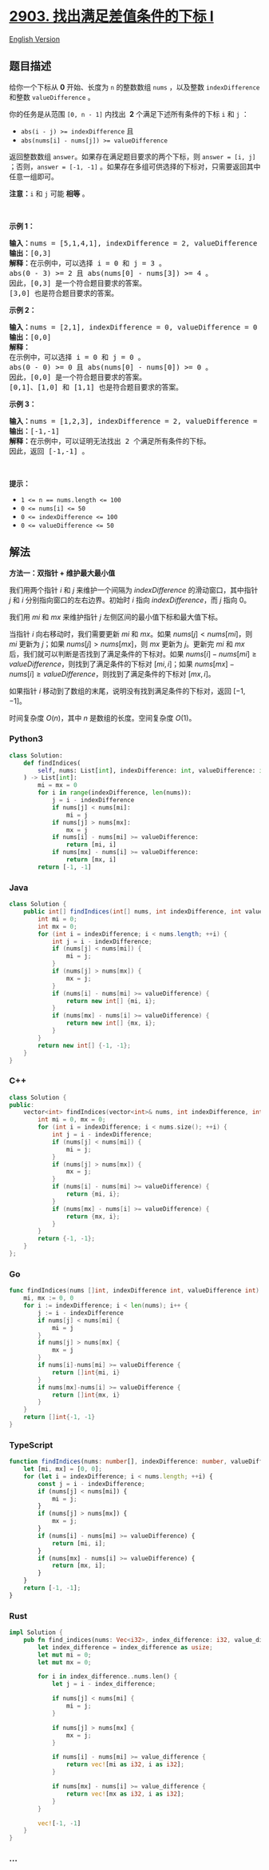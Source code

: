 # [2903. 找出满足差值条件的下标 I](https://leetcode.cn/problems/find-indices-with-index-and-value-difference-i)

[English Version](/solution/2900-2999/2903.Find%20Indices%20With%20Index%20and%20Value%20Difference%20I/README_EN.md)

## 题目描述

<!-- 这里写题目描述 -->

<p>给你一个下标从 <strong>0</strong> 开始、长度为 <code>n</code> 的整数数组 <code>nums</code> ，以及整数 <code>indexDifference</code> 和整数 <code>valueDifference</code> 。</p>

<p>你的任务是从范围 <code>[0, n - 1]</code> 内找出&nbsp; <strong>2</strong> 个满足下述所有条件的下标 <code>i</code> 和 <code>j</code> ：</p>

<ul>
	<li><code>abs(i - j) &gt;= indexDifference</code> 且</li>
	<li><code>abs(nums[i] - nums[j]) &gt;= valueDifference</code></li>
</ul>

<p>返回整数数组 <code>answer</code>。如果存在满足题目要求的两个下标，则 <code>answer = [i, j]</code> ；否则，<code>answer = [-1, -1]</code> 。如果存在多组可供选择的下标对，只需要返回其中任意一组即可。</p>

<p><strong>注意：</strong><code>i</code> 和 <code>j</code> 可能 <strong>相等</strong> 。</p>

<p>&nbsp;</p>

<p><strong>示例 1：</strong></p>

<pre>
<strong>输入：</strong>nums = [5,1,4,1], indexDifference = 2, valueDifference = 4
<strong>输出：</strong>[0,3]
<strong>解释：</strong>在示例中，可以选择 i = 0 和 j = 3 。
abs(0 - 3) &gt;= 2 且 abs(nums[0] - nums[3]) &gt;= 4 。
因此，[0,3] 是一个符合题目要求的答案。
[3,0] 也是符合题目要求的答案。
</pre>

<p><strong>示例 2：</strong></p>

<pre>
<strong>输入：</strong>nums = [2,1], indexDifference = 0, valueDifference = 0
<strong>输出：</strong>[0,0]
<strong>解释：</strong>
在示例中，可以选择 i = 0 和 j = 0 。 
abs(0 - 0) &gt;= 0 且 abs(nums[0] - nums[0]) &gt;= 0 。 
因此，[0,0] 是一个符合题目要求的答案。 
[0,1]、[1,0] 和 [1,1] 也是符合题目要求的答案。 
</pre>

<p><strong>示例 3：</strong></p>

<pre>
<strong>输入：</strong>nums = [1,2,3], indexDifference = 2, valueDifference = 4
<strong>输出：</strong>[-1,-1]
<strong>解释：</strong>在示例中，可以证明无法找出 2 个满足所有条件的下标。
因此，返回 [-1,-1] 。</pre>

<p>&nbsp;</p>

<p><strong>提示：</strong></p>

<ul>
	<li><code>1 &lt;= n == nums.length &lt;= 100</code></li>
	<li><code>0 &lt;= nums[i] &lt;= 50</code></li>
	<li><code>0 &lt;= indexDifference &lt;= 100</code></li>
	<li><code>0 &lt;= valueDifference &lt;= 50</code></li>
</ul>

## 解法

<!-- 这里可写通用的实现逻辑 -->

**方法一：双指针 + 维护最大最小值**

我们用两个指针 $i$ 和 $j$ 来维护一个间隔为 $indexDifference$ 的滑动窗口，其中指针 $j$ 和 $i$ 分别指向窗口的左右边界。初始时 $i$ 指向 $indexDifference$，而 $j$ 指向 $0$。

我们用 $mi$ 和 $mx$ 来维护指针 $j$ 左侧区间的最小值下标和最大值下标。

当指针 $i$ 向右移动时，我们需要更新 $mi$ 和 $mx$。如果 $nums[j] < nums[mi]$，则 $mi$ 更新为 $j$；如果 $nums[j] > nums[mx]$，则 $mx$ 更新为 $j$。更新完 $mi$ 和 $mx$ 后，我们就可以判断是否找到了满足条件的下标对。如果 $nums[i] - nums[mi] \geq valueDifference$，则找到了满足条件的下标对 $[mi, i]$；如果 $nums[mx] - nums[i] \geq valueDifference$，则找到了满足条件的下标对 $[mx, i]$。

如果指针 $i$ 移动到了数组的末尾，说明没有找到满足条件的下标对，返回 $[-1, -1]$。

时间复杂度 $O(n)$，其中 $n$ 是数组的长度。空间复杂度 $O(1)$。

<!-- tabs:start -->

### **Python3**

<!-- 这里可写当前语言的特殊实现逻辑 -->

```python
class Solution:
    def findIndices(
        self, nums: List[int], indexDifference: int, valueDifference: int
    ) -> List[int]:
        mi = mx = 0
        for i in range(indexDifference, len(nums)):
            j = i - indexDifference
            if nums[j] < nums[mi]:
                mi = j
            if nums[j] > nums[mx]:
                mx = j
            if nums[i] - nums[mi] >= valueDifference:
                return [mi, i]
            if nums[mx] - nums[i] >= valueDifference:
                return [mx, i]
        return [-1, -1]
```

### **Java**

<!-- 这里可写当前语言的特殊实现逻辑 -->

```java
class Solution {
    public int[] findIndices(int[] nums, int indexDifference, int valueDifference) {
        int mi = 0;
        int mx = 0;
        for (int i = indexDifference; i < nums.length; ++i) {
            int j = i - indexDifference;
            if (nums[j] < nums[mi]) {
                mi = j;
            }
            if (nums[j] > nums[mx]) {
                mx = j;
            }
            if (nums[i] - nums[mi] >= valueDifference) {
                return new int[] {mi, i};
            }
            if (nums[mx] - nums[i] >= valueDifference) {
                return new int[] {mx, i};
            }
        }
        return new int[] {-1, -1};
    }
}
```

### **C++**

```cpp
class Solution {
public:
    vector<int> findIndices(vector<int>& nums, int indexDifference, int valueDifference) {
        int mi = 0, mx = 0;
        for (int i = indexDifference; i < nums.size(); ++i) {
            int j = i - indexDifference;
            if (nums[j] < nums[mi]) {
                mi = j;
            }
            if (nums[j] > nums[mx]) {
                mx = j;
            }
            if (nums[i] - nums[mi] >= valueDifference) {
                return {mi, i};
            }
            if (nums[mx] - nums[i] >= valueDifference) {
                return {mx, i};
            }
        }
        return {-1, -1};
    }
};
```

### **Go**

```go
func findIndices(nums []int, indexDifference int, valueDifference int) []int {
	mi, mx := 0, 0
	for i := indexDifference; i < len(nums); i++ {
		j := i - indexDifference
		if nums[j] < nums[mi] {
			mi = j
		}
		if nums[j] > nums[mx] {
			mx = j
		}
		if nums[i]-nums[mi] >= valueDifference {
			return []int{mi, i}
		}
		if nums[mx]-nums[i] >= valueDifference {
			return []int{mx, i}
		}
	}
	return []int{-1, -1}
}
```

### **TypeScript**

```ts
function findIndices(nums: number[], indexDifference: number, valueDifference: number): number[] {
    let [mi, mx] = [0, 0];
    for (let i = indexDifference; i < nums.length; ++i) {
        const j = i - indexDifference;
        if (nums[j] < nums[mi]) {
            mi = j;
        }
        if (nums[j] > nums[mx]) {
            mx = j;
        }
        if (nums[i] - nums[mi] >= valueDifference) {
            return [mi, i];
        }
        if (nums[mx] - nums[i] >= valueDifference) {
            return [mx, i];
        }
    }
    return [-1, -1];
}
```

### **Rust**

```rust
impl Solution {
    pub fn find_indices(nums: Vec<i32>, index_difference: i32, value_difference: i32) -> Vec<i32> {
        let index_difference = index_difference as usize;
        let mut mi = 0;
        let mut mx = 0;

        for i in index_difference..nums.len() {
            let j = i - index_difference;

            if nums[j] < nums[mi] {
                mi = j;
            }

            if nums[j] > nums[mx] {
                mx = j;
            }

            if nums[i] - nums[mi] >= value_difference {
                return vec![mi as i32, i as i32];
            }

            if nums[mx] - nums[i] >= value_difference {
                return vec![mx as i32, i as i32];
            }
        }

        vec![-1, -1]
    }
}
```

### **...**

```

```

<!-- tabs:end -->
